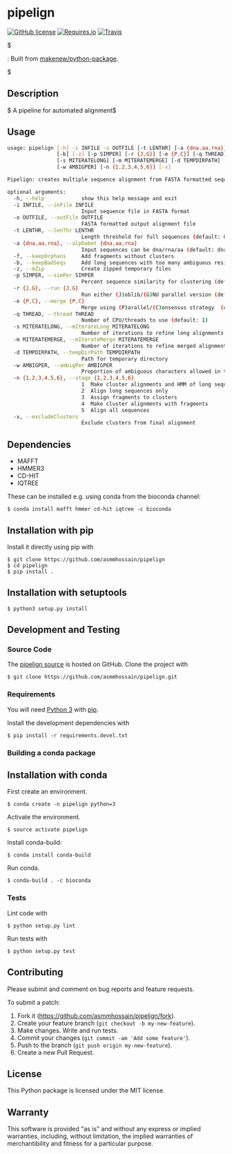 pipelign
========

[![GitHub license](https://img.shields.io/github/license/asmmhossain/pipelign.svg)](./LICENSE)
[![Requires.io](https://img.shields.io/requires/github/asmmhossain/pipelign.svg)](https://requires.io/github/asmmhossain/pipelign/requirements/)
[![Travis](https://img.shields.io/travis/asmmhossain/pipelign.svg)](https://travis-ci.org/asmmhossain/pipelign)

\$

:   Built from
    [makenew/python-package](https://github.com/makenew/python-package).

\$

Description
-----------

\$ A pipeline for automated alignment\$

Usage
-----

```sh
usage: pipelign [-h] -i INFILE -o OUTFILE [-t LENTHR] [-a {dna,aa,rna}] [-f]
                [-b] [-z] [-p SIMPER] [-r {J,G}] [-e {P,C}] [-q THREAD]
                [-s MITERATELONG] [-m MITERATEMERGE] [-d TEMPDIRPATH]
                [-w AMBIGPER] [-n {1,2,3,4,5,6}] [-x]

Pipelign: creates multiple sequence alignment from FASTA formatted sequence file

optional arguments:
  -h, --help            show this help message and exit
  -i INFILE, --inFile INFILE
                        Input sequence file in FASTA format
  -o OUTFILE, --outFile OUTFILE
                        FASTA formatted output alignment file
  -t LENTHR, --lenThr LENTHR
                        Length threshold for full sequences (default: 0.7)
  -a {dna,aa,rna}, --alphabet {dna,aa,rna}
                        Input sequences can be dna/rna/aa (default: dna)
  -f, --keepOrphans     Add fragments without clusters
  -b, --keepBadSeqs     Add long sequences with too many ambiguous residues
  -z, --mZip            Create zipped temporary files
  -p SIMPER, --simPer SIMPER
                        Percent sequence similarity for clustering (default: 0.8)
  -r {J,G}, --run {J,G}
                        Run either (J)oblib/(G)NU parallel version (default: G)
  -e {P,C}, --merge {P,C}
                        Merge using (P)arallel/(C)onsensus strategy  (default: P)
  -q THREAD, --thread THREAD
                        Number of CPU/threads to use (default: 1)
  -s MITERATELONG, --mIterateLong MITERATELONG
                        Number of iterations to refine long alignments (default: 1)
  -m MITERATEMERGE, --mIterateMerge MITERATEMERGE
                        Number of iterations to refine merged alignment (default: 1)
  -d TEMPDIRPATH, --tempDirPath TEMPDIRPATH
                        Path for temporary directory
  -w AMBIGPER, --ambigPer AMBIGPER
                        Proportion of ambiguous characters allowed in the long sequences (default: 0.1)
  -n {1,2,3,4,5,6}, --stage {1,2,3,4,5,6}
                        1  Make cluster alignments and HMM of long sequences
                        2  Align long sequences only
                        3  Assign fragments to clusters
                        4  Make cluster alignments with fragments
                        5  Align all sequences
  -x, --excludeClusters
                        Exclude clusters from final alignment
```

Dependencies
------------

- MAFFT
- HMMER3
- CD-HIT
- IQTREE

These can be installed e.g. using conda from the bioconda channel:

    $ conda install mafft hmmer cd-hit iqtree -c bioconda

Installation with pip
---------------------

Install it directly using pip with

    $ git clone https://github.com/asmmhossain/pipelign
    $ cd pipelign
    $ pip install .

Installation with setuptools
----------------------------

    $ python3 setup.py install

Development and Testing
-----------------------

### Source Code

The [pipelign source](https://github.com/asmmhossain/pipelign) is hosted
on GitHub. Clone the project with

    $ git clone https://github.com/asmmhossain/pipelign.git

### Requirements

You will need [Python 3](https://www.python.org/) with
[pip](https://pip.pypa.io/).

Install the development dependencies with

    $ pip install -r requirements.devel.txt

### Building a conda package

Installation with conda
-----------------------

First create an environment.

    $ conda create -n pipelign python=3

Activate the environment.

    $ source activate pipelign

Install conda-build:

    $ conda install conda-build

Run conda.

    $ conda-build . -c bioconda

### Tests

Lint code with

    $ python setup.py lint

Run tests with

    $ python setup.py test

Contributing
------------

Please submit and comment on bug reports and feature requests.

To submit a patch:

1.  Fork it (<https://github.com/asmmhossain/pipelign/fork>).
2.  Create your feature branch (`git checkout -b my-new-feature`).
3.  Make changes. Write and run tests.
4.  Commit your changes (`git commit -am 'Add some feature'`).
5.  Push to the branch (`git push origin my-new-feature`).
6.  Create a new Pull Request.

License
-------

This Python package is licensed under the MIT license.

Warranty
--------

This software is provided \"as is\" and without any express or implied
warranties, including, without limitation, the implied warranties of
merchantibility and fitness for a particular purpose.
